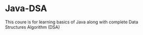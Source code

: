 # Java-DSA
This coure is for learning basics of Java along with complete Data Structures Algorithm (DSA)
